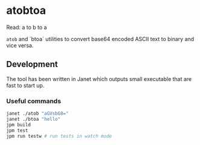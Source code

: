 # atobtoa

Read: a to b to a

`atob` and ´btoa´ utilities to convert base64 encoded ASCII text to binary and vice versa.

## Development

The tool has been written in Janet which outputs small executable that are fast to start up.

### Useful commands

```sh
janet ./atob "aGVsbG8="
janet ./btoa "hello" 
jpm build
jpm test
jpm run testw # run tests in watch mode
```
